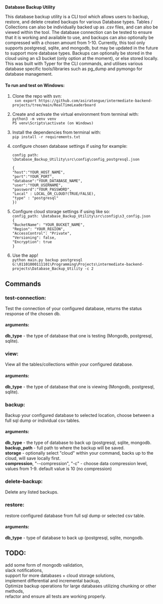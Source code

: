 **Database Backup Utility**


This database backup utility is a CLI tool which allows users to backup, restore, and delete created backups for various Database types. Tables / Collections can also be individually backed up as .csv files, and can also be viewed within the tool. The database connection can be tested to ensure that it is working and available to use, and backups can also optionally be compressed with a chosen amount from 1-10. Currently, this tool only supports postgresql, sqlite, and mongodb, but may be updated in the future to support more database types. Backups can optionally be stored in the cloud using an s3 bucket (only option at the moment), or else stored locally.
This was built with Typer for the CLI commands, and utilises various database specific tools/libraries such as pg_dump and pymongo for database management. 






#### **To run and test on Windows:** 

1) Clone the repo with svn:  
` svn export https://github.com/asiratongue/intermediate-backend-projects/tree/main/RealTimeLeaderboard`

2) Create and activate the virtual environment from terminal with:  
   `python3 -m venv venv`  
   `PS venv\Scripts\activate (on Windows)`
   
3) Install the dependencies from terminal with:  
   `pip install -r requirements.txt`
   
4) configure chosen database settings if using for example:  

   `config path: \Database_Backup_Utility\src\config\config_postgresql.json`
       
   `{`  
`"host":"YOUR_HOST_NAME",`  
`"port":"YOUR_PORT",`  
`"database":"YOUR_DATABASE_NAME",`  
`"user":"YOUR_USERNAME",`  
`"password":"YOUR_PASSWORD",`  
`"Local" : LOCAL_OR_CLOUD?(TRUE/FALSE),`  
`"type" : "postgresql"`  
`}) `  


5) Configure cloud storage settings if using like so:    
`config_path: \Database_Backup_Utility\src\config\s3_config.json`   
`{`  
    `"BucketName": "YOUR_BUCKET_NAME",`  
    `"Region": "YOUR_REGION",`  
    `"AccessControl": "Private",`  
    `"Versioning": false,`  
    `"Encryption": true`  
  `}`    
   
6) Use the app!   
`python main.py backup postgresql G:\01101000111101\Programming\Projects\intermediate-backend-projects\Database_Backup_Utility -c 2`


## Commands

### **test-connection:**   
Test the connection of your configured database, returns the status response of the chosen db. 

  
#### **arguments:**   
**db_type** - the type of database that one is testing (Mongodb, postgresql, sqlite).  
                                                                                                                                                 
### **view:**              
View all the tables/collections within your configured database.

#### **arguments:**   
**db_type** - the type of database that one is viewing (Mongodb, postgresql, sqlite).  

### **backup:**              
Backup your configured database to selected location, choose between a full sql dump or individual csv tables.  

#### **arguments:**   
**db_type** - the type of database to back up (postgresql, sqlite, mongodb.  
**backup_path** - full path to where the backup will be saved.  
**storage** - optionally select "cloud" within your command, backs up to the cloud, will save locally first.  
**compression**, "--compression", "-c" - choose data compression level, values from 1-9. default value is 10 (no compression)


### **delete-backup:**  
Delete any listed backups.  

### **restore:**  
restore configured database from full sql dump or selected csv table.  

#### **arguments:**   
**db_type** - type of database to back up (postgresql, sqlite, mongodb.  


## **TODO:**

add some form of mongodb validation,  
slack notifications,    
support for more databases + cloud storage solutions,    
implement differential and incremental backup,    
Optimize backup operations for large databases utilizing chunking or other methods,     
refactor and ensure all tests are working properly.
 
